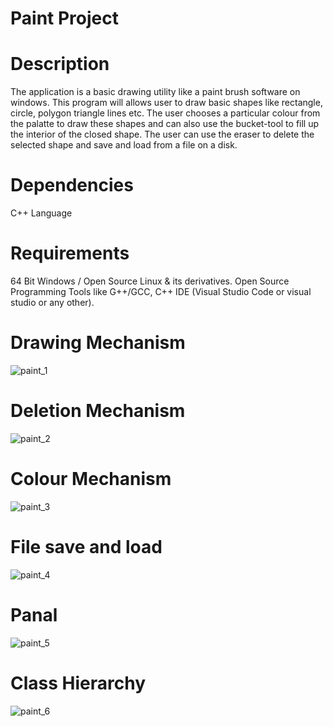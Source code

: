 # Paint Project
# Description
The application is a basic drawing utility like a paint brush software on windows. This program will allows user to draw basic shapes like rectangle, circle, polygon triangle lines etc. The user chooses a particular colour from the palatte to draw these shapes and can also use the bucket-tool to fill up the interior of the closed shape. The user can use the eraser to delete the selected shape and save and load from a file on a disk.
# Dependencies
C++ Language
# Requirements
64 Bit Windows / Open Source Linux & its derivatives.
Open Source Programming Tools like G++/GCC, C++ IDE (Visual Studio Code or visual studio or any other).
# Drawing Mechanism
![paint_1](https://user-images.githubusercontent.com/76820984/122594509-8757c680-d080-11eb-8d7b-d10b8d120f43.PNG)

# Deletion Mechanism
![paint_2](https://user-images.githubusercontent.com/76820984/122595461-f255cd00-d081-11eb-896d-6595cc69a6dc.PNG)

# Colour Mechanism
![paint_3](https://user-images.githubusercontent.com/76820984/122595635-321cb480-d082-11eb-8803-e90a04067837.PNG)

# File save and load
![paint_4](https://user-images.githubusercontent.com/76820984/122595651-36e16880-d082-11eb-9201-5c13813f0296.PNG)

# Panal 
![paint_5](https://user-images.githubusercontent.com/76820984/122595671-3d6fe000-d082-11eb-9147-d992de39fd8f.PNG)

# Class Hierarchy
![paint_6](https://user-images.githubusercontent.com/76820984/122595679-3f39a380-d082-11eb-9189-13aa1cd23e6c.PNG)
